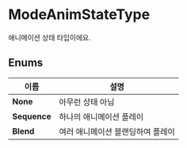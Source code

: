 # **ModeAnimStateType**

애니메이션 상태 타입이에요. 
## **Enums**

 **이름** | **설명** |
 --- | --- |
**None** |아무런 상태 아님 |
**Sequence** |하나의 애니메이션 플레이 |
**Blend** |여러 애니메이션 블랜딩하여 플레이 |

